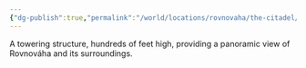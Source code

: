 ```yaml
---
{"dg-publish":true,"permalink":"/world/locations/rovnovaha/the-citadel/","tags":["location"]}
---
```


A towering structure, hundreds of feet high, providing a panoramic view of Rovnováha and its surroundings.
